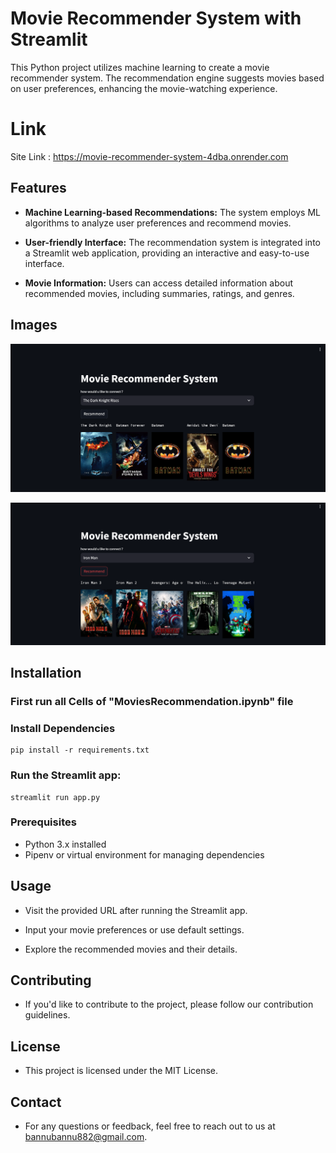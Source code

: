 # Movie Recommender System with Streamlit

This Python project utilizes machine learning to create a movie recommender system. The recommendation engine suggests movies based on user preferences, enhancing the movie-watching experience.

# Link
Site Link : https://movie-recommender-system-4dba.onrender.com

## Features

- **Machine Learning-based Recommendations:** The system employs ML algorithms to analyze user preferences and recommend movies.

- **User-friendly Interface:** The recommendation system is integrated into a Streamlit web application, providing an interactive and easy-to-use interface.

- **Movie Information:** Users can access detailed information about recommended movies, including summaries, ratings, and genres.

## Images

![App Screenshot](image/img1.png)

![App Screenshot](image/img2.png)


## Installation
  ### First run all Cells of "MoviesRecommendation.ipynb" file  
  ### Install Dependencies
    pip install -r requirements.txt
  ### Run the Streamlit app:
    streamlit run app.py



### Prerequisites

- Python 3.x installed
- Pipenv or virtual environment for managing dependencies

## Usage
  * Visit the provided URL after running the Streamlit app.

  * Input your movie preferences or use default settings.

  * Explore the recommended movies and their details.

## Contributing
  * If you'd like to contribute to the project, please follow our contribution guidelines.

## License
  * This project is licensed under the MIT License.

## Contact
  * For any questions or feedback, feel free to reach out to us at bannubannu882@gmail.com.
